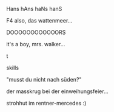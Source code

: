 Hans
hAns
haNs
hanS

F4
also, das wattenmeer...


DOOOOOOOOOOOORS

it's a boy, mrs. walker...

t

skills

"musst du nicht nach süden?"

der masskrug bei der einweihungsfeier...

strohhut im rentner-mercedes :)
